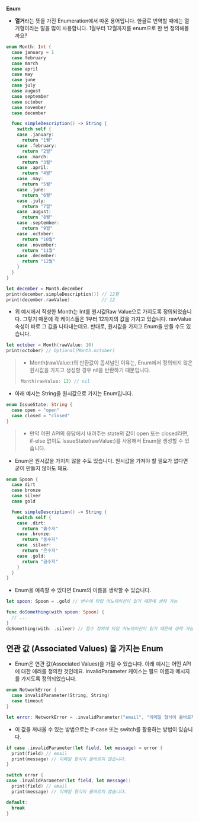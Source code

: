 **Enum**
- **열거**라는 뜻을 가진 Enumeration에서 따온 용어입니다. 한글로 번역할 때에는 열거형이라는 말을 많이 사용합니다. 1월부터 12월까지를 enum으로 한 번 정의해볼까요?
```swift
enum Month: Int {
  case january = 1
  case february
  case march
  case april
  case may
  case june
  case july
  case august
  case september
  case october
  case november
  case december

  func simpleDescription() -> String {
    switch self {
    case .january:
      return "1월"
    case .february:
      return "2월"
    case .march:
      return "3월"
    case .april:
      return "4월"
    case .may:
      return "5월"
    case .june:
      return "6월"
    case .july:
      return "7월"
    case .august:
      return "8월"
    case .september:
      return "9월"
    case .october:
      return "10월"
    case .november:
      return "11월"
    case .december:
      return "12월"
    }
  }
}

let december = Month.december
print(december.simpleDescription()) // 12월
print(december.rawValue)            // 12
```

- 위 예시에서 작성한 Month는 Int를 원시값Raw Value으로 가지도록 정의되었습니다. 그렇기 때문에 각 케이스들은 1부터 12까지의 값을 가지고 있습니다. rawValue 속성이 바로 그 값을 나타내는데요. 반대로, 원시값을 가지고 Enum을 만들 수도 있습니다.
```swift
let october = Month(rawValue: 10)
print(october) // Optional(Month.october)
```
> - Month(rawValue:)의 반환값이 옵셔널인 이유는, Enum에서 정의되지 않은 원시값을 가지고 생성할 경우 nil을 반환하기 때문입니다.
>```swift
> Month(rawValue: 13) // nil
>```

- 아래 예시는 String을 원시값으로 가지는 Enum입니다.
```swift
enum IssueState: String {
  case open = "open"
  case closed = "closed"
}
```
> - 만약 어떤 API의 응답에서 내려주는 state의 값이 open 또는 closed라면, if-else 없이도 IssueState(rawValue:)를 사용해서 Enum을 생성할 수 있습니다.

- Enum은 원시값을 가지지 않을 수도 있습니다. 원시값을 가져야 할 필요가 없다면 굳이 만들지 않아도 돼요.
```swift
enum Spoon {
  case dirt
  case bronze
  case silver
  case gold

  func simpleDescription() -> String {
    switch self {
    case .dirt:
      return "흙수저"
    case .bronze:
      return "동수저"
    case .silver:
      return "은수저"
    case .gold:
      return "금수저"
    }
  }
}
```

- Enum을 예측할 수 있다면 Enum의 이름을 생략할 수 있습니다.
```swift
let spoon: Spoon = .gold // 변수에 타입 어노테이션이 있기 때문에 생략 가능

func doSomething(with spoon: Spoon) {
  // ...
}
doSomething(with: .silver) // 함수 정의에 타입 어노테이션이 있기 때문에 생략 가능
```

**연관 값 (Associated Values) 을 가지는 Enum**
-------

- Enum은 연관 값(Associated Values)을 가질 수 있습니다. 아래 예시는 어떤 API에 대한 에러를 정의한 것인데요. invalidParameter 케이스는 필드 이름과 메시지를 가지도록 정의되었습니다.
```swift
enum NetworkError {
  case invalidParameter(String, String)
  case timeout
}

let error: NetworkError = .invalidParameter("email", "이메일 형식이 올바르지 않습니다.")
```

- 이 값을 꺼내올 수 있는 방법으로는 if-case 또는 switch를 활용하는 방법이 있습니다.
```swift
if case .invalidParameter(let field, let message) = error {
  print(field) // email
  print(message) // 이메일 형식이 올바르지 않습니다.
}

switch error {
case .invalidParameter(let field, let message):
  print(field) // email
  print(message) // 이메일 형식이 올바르지 않습니다.

default:
  break
}
```

